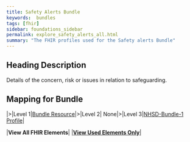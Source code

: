 ```yaml
---
title: Safety Alerts Bundle
keywords:  bundles
tags: [fhir]
sidebar: foundations_sidebar
permalink: explore_safety_alerts_all.html
summary: "The FHIR profiles used for the Safety alerts Bundle"
---
```


## Heading Description ##
Details of the concern, risk or issues in relation to safeguarding.

## Mapping for Bundle ##

|>|Level 1|[Bundle Resource](http://hl7.org/fhir/stu3/bundle.html)|>|Level 2| None|>|Level 3|[NHSD-Bundle-1 Profile](http://xxx)|


|**View All FHIR Elements**|    |**[View Used Elements Only](explore_safety_alerts.html#mapping-for-bundle)**| 
